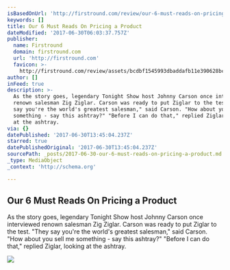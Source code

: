```yaml
---
isBasedOnUrl: 'http://firstround.com/review/our-6-must-reads-on-pricing-a-product/'
keywords: []
title: Our 6 Must Reads On Pricing a Product
dateModified: '2017-06-30T06:03:37.757Z'
publisher:
  name: Firstround
  domain: firstround.com
  url: 'http://firstround.com'
  favicon: >-
    http://firstround.com/review/assets/bcdbf1545993dbaddafb11e390628bcc/images/favicon.ico
author: []
inFeed: true
description: >-
  As the story goes, legendary Tonight Show host Johnny Carson once interviewed
  renown salesman Zig Ziglar. Carson was ready to put Ziglar to the test. "They
  say you're the world's greatest salesman," said Carson. "How about you sell me
  something - say this ashtray?" "Before I can do that," replied Ziglar, looking
  at the ashtray.
via: {}
datePublished: '2017-06-30T13:45:04.237Z'
starred: true
datePublishedOriginal: '2017-06-30T13:45:04.237Z'
sourcePath: _posts/2017-06-30-our-6-must-reads-on-pricing-a-product.md
_type: MediaObject
_context: 'http://schema.org'

---
```

<article style=""><h1>Our 6 Must Reads On Pricing a Product</h1><p>As the story goes, legendary Tonight Show host Johnny Carson once interviewed renown salesman Zig Ziglar. Carson was ready to put Ziglar to the test. "They say you're the world's greatest salesman," said Carson. "How about you sell me something - say this ashtray?" "Before I can do that," replied Ziglar, looking at the ashtray.</p><img src="https://s3.amazonaws.com/marquee-test-akiaisur2rgicbmpehea/HvieHEAnT6GkPXP3EfoL_GettyImages-200143090-001.jpg" /></article>